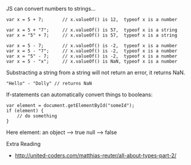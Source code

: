 JS can convert numbers to strings...

	var x = 5 + 7;       // x.valueOf() is 12,  typeof x is a number

	var x = 5 + "7";     // x.valueOf() is 57,  typeof x is a string
	var x = "5" + 7;     // x.valueOf() is 57,  typeof x is a string

	var x = 5 - 7;       // x.valueOf() is -2,  typeof x is a number
	var x = 5 - "7";     // x.valueOf() is -2,  typeof x is a number
	var x = "5" - 7;     // x.valueOf() is -2,  typeof x is a number
	var x = 5 - "x";     // x.valueOf() is NaN, typeof x is a number

Substracting a string from a string will not return an error, it returns NaN.

	"Hello" - "Dolly" // returns NaN

If-statements can automatically convert things to booleans:

	var element = document.getElementById("someId");
	if (element) {
  		// do something
	}

Here element:
 an object --> true
 null --> false





Extra Reading
* http://united-coders.com/matthias-reuter/all-about-types-part-2/